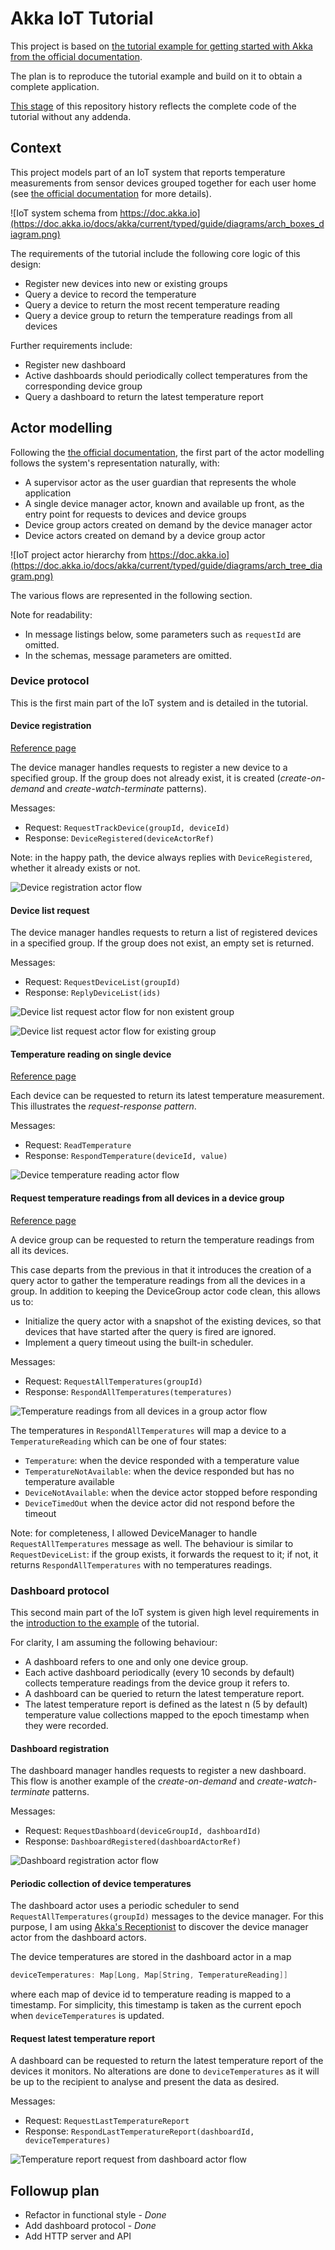 # Akka IoT Tutorial

This project is based on [the tutorial example for getting started with Akka from the official documentation](https://doc.akka.io/docs/akka/current/typed/guide/tutorial.html).

The plan is to reproduce the tutorial example and build on it to obtain a complete application.

[This stage](https://github.com/onewittygrassblade/akka-iot-tutorial/tree/4c312c6378f373e2f909ba9f15d2fffe1df287b4) 
of this repository history reflects the complete code of the tutorial without any addenda.

## Context

This project models part of an IoT system that reports temperature measurements from sensor devices grouped together 
for each user home (see [the official documentation](https://doc.akka.io/docs/akka/current/typed/guide/tutorial.html) for more 
details).

![IoT system schema from https://doc.akka.io](https://doc.akka.io/docs/akka/current/typed/guide/diagrams/arch_boxes_diagram.png)

The requirements of the tutorial include the following core logic of this design:
* Register new devices into new or existing groups
* Query a device to record the temperature
* Query a device to return the most recent temperature reading
* Query a device group to return the temperature readings from all devices

Further requirements include:
* Register new dashboard
* Active dashboards should periodically collect temperatures from the corresponding device group
* Query a dashboard to return the latest temperature report

## Actor modelling

Following the [the official documentation](https://doc.akka.io/docs/akka/current/typed/guide/tutorial_2.html), the 
first part of the actor modelling follows the system's representation naturally, with:
* A supervisor actor as the user guardian that represents the whole application
* A single device manager actor, known and available up front, as the entry point for requests to devices and device 
  groups
* Device group actors created on demand by the device manager actor
* Device actors created on demand by a device group actor

![IoT project actor hierarchy from https://doc.akka.io](https://doc.akka.io/docs/akka/current/typed/guide/diagrams/arch_tree_diagram.png)

The various flows are represented in the following section.

Note for readability:
* In message listings below, some parameters such as `requestId` are omitted.
* In the schemas, message parameters are omitted.

### Device protocol

This is the first main part of the IoT system and is detailed in the tutorial.

#### Device registration

[Reference page](https://doc.akka.io/docs/akka/current/typed/guide/tutorial_4.html)

The device manager handles requests to register a new device to a specified group. If the group does not already 
exist, it is created (*create-on-demand* and *create-watch-terminate* patterns).

Messages:
* Request: `RequestTrackDevice(groupId, deviceId)`
* Response: `DeviceRegistered(deviceActorRef)`

Note: in the happy path, the device always replies with `DeviceRegistered`, whether it already exists or not.

![Device registration actor flow](doc/device-registration-flow.png)

#### Device list request

The device manager handles requests to return a list of registered devices in a specified group. If the group does 
not exist, an empty set is returned.

Messages:
* Request: `RequestDeviceList(groupId)`
* Response: `ReplyDeviceList(ids)`

![Device list request actor flow for non existent group](doc/device-list-nogroup-flow.png)

![Device list request actor flow for existing group](doc/device-list-group-flow.png)

#### Temperature reading on single device

[Reference page](https://doc.akka.io/docs/akka/current/typed/guide/tutorial_3.html)

Each device can be requested to return its latest temperature measurement. This illustrates the *request-response 
pattern*.

Messages:
* Request: `ReadTemperature`
* Response: `RespondTemperature(deviceId, value)`

![Device temperature reading actor flow](doc/device-read-temperature-flow.png)

#### Request temperature readings from all devices in a device group

[Reference page](https://doc.akka.io/docs/akka/current/typed/guide/tutorial_5.html)

A device group can be requested to return the temperature readings from all its devices.

This case departs from the previous in that it introduces the creation of a query actor to gather the temperature 
readings from all the devices in a group. In addition to keeping the DeviceGroup actor code clean, this allows us to:
* Initialize the query actor with a snapshot of the existing devices, so that devices that have started after the query is fired are ignored.
* Implement a query timeout using the built-in scheduler.

Messages:
* Request: `RequestAllTemperatures(groupId)`
* Response: `RespondAllTemperatures(temperatures)`

![Temperature readings from all devices in a group actor flow](doc/device-group-read-all-temperatures-flow.png)

The temperatures in `RespondAllTemperatures` will map a device to a `TemperatureReading` which can be one of four states:
* `Temperature`: when the device responded with a temperature value
* `TemperatureNotAvailable`: when the device responded but has no temperature available
* `DeviceNotAvailable`: when the device actor stopped before responding
* `DeviceTimedOut` when the device actor did not respond before the timeout

Note: for completeness, I allowed DeviceManager to handle `RequestAllTemperatures` message as well. The behaviour is 
similar to `RequestDeviceList`: if the group exists, it forwards the request to it; if not, it returns 
`RespondAllTemperatures` with no temperatures readings.

### Dashboard protocol

This second main part of the IoT system is given high level requirements in the [introduction to the example](https://doc.akka.io/docs/akka/current/typed/guide/tutorial.html) of the tutorial.

For clarity, I am assuming the following behaviour:
* A dashboard refers to one and only one device group.
* Each active dashboard periodically (every 10 seconds by default) collects temperature readings from the device group it refers to.
* A dashboard can be queried to return the latest temperature report.
* The latest temperature report is defined as the latest n (5 by default) temperature value collections mapped to the epoch 
  timestamp when they were recorded.

#### Dashboard registration

The dashboard manager handles requests to register a new dashboard. This flow is another example of the 
*create-on-demand* and *create-watch-terminate* patterns.

Messages:
* Request: `RequestDashboard(deviceGroupId, dashboardId)`
* Response: `DashboardRegistered(dashboardActorRef)`

![Dashboard registration actor flow](doc/dashboard-registration-flow.png)

#### Periodic collection of device temperatures

The dashboard actor uses a periodic scheduler to send `RequestAllTemperatures(groupId)` messages to the device 
manager. For this purpose, I am using [Akka's Receptionist](https://doc.akka.io/docs/akka/current/typed/actor-discovery.html#receptionist) to discover the device manager actor from the dashboard actors.

The device temperatures are stored in the dashboard actor in a map
```scala
deviceTemperatures: Map[Long, Map[String, TemperatureReading]]
```
where each map of device id to temperature reading is mapped to a timestamp. For simplicity, this timestamp is taken 
as the current epoch when `deviceTemperatures` is updated.

#### Request latest temperature report

A dashboard can be requested to return the latest temperature report of the devices it monitors. No alterations are 
done to `deviceTemperatures` as it will be up to the recipient to analyse and present the data as desired.

Messages:
* Request: `RequestLastTemperatureReport`
* Response: `RespondLastTemperatureReport(dashboardId, deviceTemperatures)`

![Temperature report request from dashboard actor flow](doc/dashboard-request-temperature-report-flow.png)

## Followup plan

* Refactor in functional style - _Done_
* Add dashboard protocol - _Done_
* Add HTTP server and API
